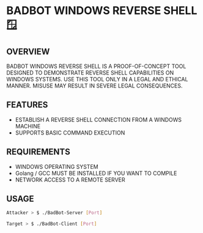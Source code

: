 # BADBOT WINDOWS REVERSE SHELL 🪟

## OVERVIEW

BADBOT WINDOWS REVERSE SHELL IS A PROOF-OF-CONCEPT TOOL DESIGNED TO DEMONSTRATE REVERSE SHELL CAPABILITIES ON WINDOWS SYSTEMS. USE THIS TOOL ONLY IN A LEGAL AND ETHICAL MANNER. MISUSE MAY RESULT IN SEVERE LEGAL CONSEQUENCES.

## FEATURES

- ESTABLISH A REVERSE SHELL CONNECTION FROM A WINDOWS MACHINE
- SUPPORTS BASIC COMMAND EXECUTION


## REQUIREMENTS

- WINDOWS OPERATING SYSTEM
- Golang / GCC MUST BE INSTALLED IF YOU WANT TO COMPILE
- NETWORK ACCESS TO A REMOTE SERVER

## USAGE

```bash
Attacker > $ ./BadBot-Server [Port]
```

```bash
Target > $ ./BadBot-Client [Port]
```
